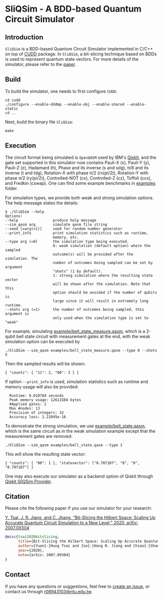 # SliQSim - A BDD-based Quantum Circuit Simulator

## Introduction
`SliQSim` is a BDD-based Quantum Circuit Simulator implemented in C/C++ on top of [CUDD](http://web.mit.edu/sage/export/tmp/y/usr/share/doc/polybori/cudd/cuddIntro.html) package. In `SliQSim`, a bit-slicing technique based on BDDs is used to represent quantum state vectors. For more details of the simulator, please refer to the [paper](https://arxiv.org/abs/2007.09304).

## Build
To build the simulator, one needs to first configure `CUDD`:
```commandline
cd cudd
./configure --enable-dddmp --enable-obj --enable-shared --enable-static 
cd ..
```
Next, build the binary file `SliQSim`:
```commandline
make
```

## Execution
The circuit format being simulated is `OpenQASM` used by IBM's [Qiskit](https://github.com/Qiskit/qiskit), and the gate set supported in this simulator now contains Pauli-X (x), Pauli-Y (y), Pauli-Z (z), Hadamard (h), Phase and its inverse (s and sdg), π/8 and its inverse (t and tdg), Rotation-X with phase π/2 (rx(pi/2)), Rotation-Y with phase π/2 (ry(pi/2)), Controlled-NOT (cx), Controlled-Z (cz), Toffoli (ccx), and Fredkin (cswap). One can find some example benchmarks in [examples](https://github.com/NTU-ALComLab/SliQSim/tree/master/examples) folder. 

For simulation types, we provide both weak and strong simulation options. The help message states the details:

```commandline
$ ./SliQSim --help
Options:
--help                produce help message
--sim_qasm arg        simulate qasm file string
--seed [=arg(=1)]     seed for random number generator
--print_info          print simulation statistics such as runtime,
                      memory, etc.
--type arg (=0)       the simulation type being executed.
                      0: weak simulation (default option) where the sampled 
                      outcome(s) will be provided after the simulation. The
                      number of outcomes being sampled can be set by argument
                      "shots" (1 by default).
                      1: strong simulation where the resulting state vector
                      will be shown after the simulation. Note that this
                      option should be avoided if the number of qubits is
                      large since it will result in extremely long runtime.
--shots arg (=1)      the number of outcomes being sampled, this argument is
                      only used when the simulation type is set to "weak"
```
For example, simulating [example/bell_state_measure.qasm](https://github.com/NTU-ALComLab/SliQSim/blob/master/examples/bell_state_measure.qasm), which is a 2-qubit bell state circuit with measurement gates at the end, with the weak simulation option can be executed by
```commandline
./SliQSim --sim_qasm examples/bell_state_measure.qasm --type 0 --shots 5
```

Then the sampled results will be shown:
```commandline
{ "counts": { "11": 2, "00": 3 } }
```

If option `--print_info` is used, simulation statistics such as runtime and memory usage will also be provided: 
```commandline
  Runtime: 0.010784 seconds
  Peak memory usage: 12611584 bytes
  #Applied gates: 2
  Max #nodes: 13
  Precision of integers: 32
  Accuracy loss: 2.22045e-16
```

To demostrate the strong simulation, we use [example/bell_state.qasm](https://github.com/NTU-ALComLab/SliQSim/blob/master/examples/bell_state.qasm), which is the same circuit as in the weak simulation example except that the measurement gates are removed:
```commandline
./SliQSim --sim_qasm examples/bell_state.qasm --type 1
```

This will show the resulting state vector:
```commandline
{ "counts": { "00": 1 }, "statevector": ["0.707107", "0", "0", "0.707107"] }
```

One may also execute our simulator as a backend option of Qiskit through [Qiskit SliQSim Provider](https://github.com/NTU-ALComLab/qiskit-sliqsim-provider).


## Citation
Please cite the following paper if you use our simulator for your research:

<summary>
  <a href="https://arxiv.org/abs/2007.09304">Y. Tsai, J. R. Jiang, and C. Jhang, "Bit-Slicing the Hilbert Space: Scaling Up Accurate Quantum Circuit Simulation to a New Level," 2020, arXiv: 2007.09304</a>
</summary>

```bibtex
@misc{tsai2020bitslicing,
      title={Bit-Slicing the Hilbert Space: Scaling Up Accurate Quantum Circuit Simulation to a New Level}, 
      author={Yuan{-}Hung Tsai and Jie{-}Hong R. Jiang and Chiao{-}Shan Jhang},
      year={2020},
      note={arXiv: 2007.09304}
}
```

## Contact
If you have any questions or suggestions, feel free to [create an issue](https://github.com/NTU-ALComLab/SliQSim/issues), or contact us through r08943103@ntu.edu.tw.